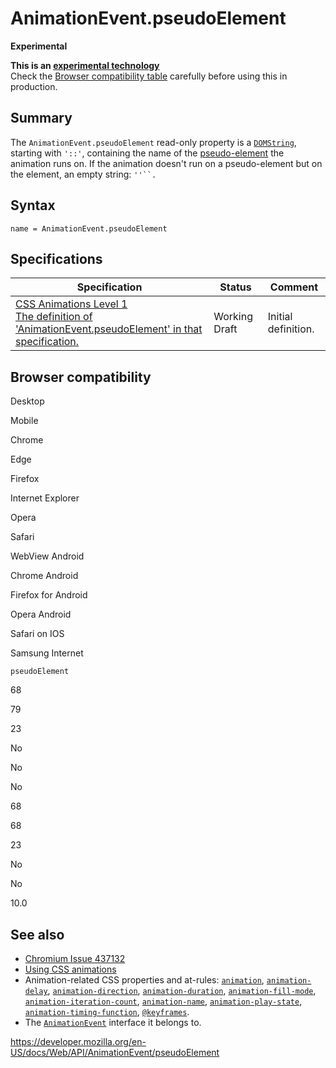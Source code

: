 # AnimationEvent.pseudoElement

**Experimental**

**This is an [experimental technology](https://developer.mozilla.org/en-US/docs/MDN/Guidelines/Conventions_definitions#experimental)**  
Check the [Browser compatibility table](#browser_compatibility) carefully before using this in production.

## Summary

The `AnimationEvent.pseudoElement` read-only property is a [`DOMString`](../domstring), starting with `'::'`, containing the name of the [pseudo-element](https://developer.mozilla.org/en-US/docs/Web/CSS/Pseudo-elements) the animation runs on. If the animation doesn't run on a pseudo-element but on the element, an empty string: ` ''``. `

## Syntax

    name = AnimationEvent.pseudoElement

## Specifications

<table><thead><tr class="header"><th>Specification</th><th>Status</th><th>Comment</th></tr></thead><tbody><tr class="odd"><td><a href="https://drafts.csswg.org/css-animations-1/#dom-animationevent-pseudoelement">CSS Animations Level 1<br />
<span class="small">The definition of 'AnimationEvent.pseudoElement' in that specification.</span></a></td><td><span class="spec-wd">Working Draft</span></td><td>Initial definition.</td></tr></tbody></table>

## Browser compatibility

Desktop

Mobile

Chrome

Edge

Firefox

Internet Explorer

Opera

Safari

WebView Android

Chrome Android

Firefox for Android

Opera Android

Safari on IOS

Samsung Internet

`pseudoElement`

68

79

23

No

No

No

68

68

23

No

No

10.0

## See also

- [Chromium Issue 437132](https://bugs.chromium.org/p/chromium/issues/detail?id=437132)
- [Using CSS animations](https://developer.mozilla.org/en-US/docs/Web/CSS/CSS_Animations/Using_CSS_animations)
- Animation-related CSS properties and at-rules: [`animation`](https://developer.mozilla.org/en-US/docs/Web/CSS/animation), [`animation-delay`](https://developer.mozilla.org/en-US/docs/Web/CSS/animation-delay), [`animation-direction`](https://developer.mozilla.org/en-US/docs/Web/CSS/animation-direction), [`animation-duration`](https://developer.mozilla.org/en-US/docs/Web/CSS/animation-duration), [`animation-fill-mode`](https://developer.mozilla.org/en-US/docs/Web/CSS/animation-fill-mode), [`animation-iteration-count`](https://developer.mozilla.org/en-US/docs/Web/CSS/animation-iteration-count), [`animation-name`](https://developer.mozilla.org/en-US/docs/Web/CSS/animation-name), [`animation-play-state`](https://developer.mozilla.org/en-US/docs/Web/CSS/animation-play-state), [`animation-timing-function`](https://developer.mozilla.org/en-US/docs/Web/CSS/animation-timing-function), [`@keyframes`](https://developer.mozilla.org/en-US/docs/Web/CSS/@keyframes).
- The [`AnimationEvent`](../animationevent) interface it belongs to.

<a href="https://developer.mozilla.org/en-US/docs/Web/API/AnimationEvent/pseudoElement" class="_attribution-link">https://developer.mozilla.org/en-US/docs/Web/API/AnimationEvent/pseudoElement</a>

